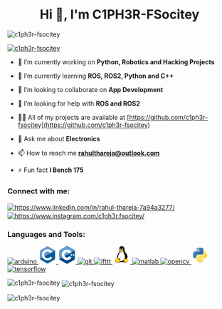 <h1 align="center">Hi 👋, I'm C1PH3R-FSocitey</h1>
<p align="left"> <img src="https://komarev.com/ghpvc/?username=c1ph3r-fsocitey&label=Profile%20views&color=0e75b6&style=flat" alt="c1ph3r-fsocitey" /> </p>

<p align="left"> <a href="https://github.com/ryo-ma/github-profile-trophy"><img src="https://github-profile-trophy.vercel.app/?username=c1ph3r-fsocitey" alt="c1ph3r-fsocitey" /></a> </p>

- 🔭 I’m currently working on **Python, Robotics and Hacking Projects**

- 🌱 I’m currently learning **ROS, ROS2, Python and C++**

- 👯 I’m looking to collaborate on **App Development**

- 🤝 I’m looking for help with **ROS and ROS2**

- 👨‍💻 All of my projects are available at [https://github.com/c1ph3r-fsocitey](https://github.com/c1ph3r-fsocitey)

- 💬 Ask me about **Electronics**

- 📫 How to reach me **rahulthareja@outlook.com**

- ⚡ Fun fact **I Bench 175**

<h3 align="left">Connect with me:</h3>
<p align="left">
<a href="https://linkedin.com/in/https://www.linkedin.com/in/rahul-thareja-7a94a3277/" target="blank"><img align="center" src="https://raw.githubusercontent.com/rahuldkjain/github-profile-readme-generator/master/src/images/icons/Social/linked-in-alt.svg" alt="https://www.linkedin.com/in/rahul-thareja-7a94a3277/" height="30" width="40" /></a>
<a href="https://instagram.com/https://www.instagram.com/c1ph3r.fsocitey/" target="blank"><img align="center" src="https://raw.githubusercontent.com/rahuldkjain/github-profile-readme-generator/master/src/images/icons/Social/instagram.svg" alt="https://www.instagram.com/c1ph3r.fsocitey/" height="30" width="40" /></a>
</p>

<h3 align="left">Languages and Tools:</h3>
<p align="left"> <a href="https://www.arduino.cc/" target="_blank" rel="noreferrer"> <img src="https://cdn.worldvectorlogo.com/logos/arduino-1.svg" alt="arduino" width="40" height="40"/> </a> <a href="https://www.cprogramming.com/" target="_blank" rel="noreferrer"> <img src="https://raw.githubusercontent.com/devicons/devicon/master/icons/c/c-original.svg" alt="c" width="40" height="40"/> </a> <a href="https://www.w3schools.com/cpp/" target="_blank" rel="noreferrer"> <img src="https://raw.githubusercontent.com/devicons/devicon/master/icons/cplusplus/cplusplus-original.svg" alt="cplusplus" width="40" height="40"/> </a> <a href="https://git-scm.com/" target="_blank" rel="noreferrer"> <img src="https://www.vectorlogo.zone/logos/git-scm/git-scm-icon.svg" alt="git" width="40" height="40"/> </a> <a href="https://ifttt.com/" target="_blank" rel="noreferrer"> <img src="https://www.vectorlogo.zone/logos/ifttt/ifttt-ar21.svg" alt="ifttt" width="40" height="40"/> </a> <a href="https://www.linux.org/" target="_blank" rel="noreferrer"> <img src="https://raw.githubusercontent.com/devicons/devicon/master/icons/linux/linux-original.svg" alt="linux" width="40" height="40"/> </a> <a href="https://www.mathworks.com/" target="_blank" rel="noreferrer"> <img src="https://upload.wikimedia.org/wikipedia/commons/2/21/Matlab_Logo.png" alt="matlab" width="40" height="40"/> </a> <a href="https://opencv.org/" target="_blank" rel="noreferrer"> <img src="https://www.vectorlogo.zone/logos/opencv/opencv-icon.svg" alt="opencv" width="40" height="40"/> </a> <a href="https://www.python.org" target="_blank" rel="noreferrer"> <img src="https://raw.githubusercontent.com/devicons/devicon/master/icons/python/python-original.svg" alt="python" width="40" height="40"/> </a> <a href="https://www.tensorflow.org" target="_blank" rel="noreferrer"> <img src="https://www.vectorlogo.zone/logos/tensorflow/tensorflow-icon.svg" alt="tensorflow" width="40" height="40"/> </a> </p>

<p><img align="left" src="https://github-readme-stats.vercel.app/api/top-langs?username=c1ph3r-fsocitey&show_icons=true&locale=en&layout=compact" alt="c1ph3r-fsocitey" /></p>

<p>&nbsp;<img align="center" src="https://github-readme-stats.vercel.app/api?username=c1ph3r-fsocitey&show_icons=true&locale=en" alt="c1ph3r-fsocitey" /></p>

<p><img align="center" src="https://github-readme-streak-stats.herokuapp.com/?user=c1ph3r-fsocitey&" alt="c1ph3r-fsocitey" /></p>
